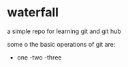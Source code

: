 # waterfall
a simple repo for learning git and git hub

some o the basic operations of git are: 
- one 
-two
-three
